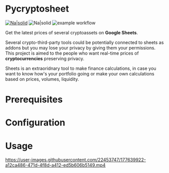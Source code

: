 # Pycryptosheet

[![Na|solid](https://img.shields.io/badge/license-GPL-brightgreen)](https://github.com/alturiano/pycryptosheet/blob/main/LICENSE) ![Na|solid](https://img.shields.io/badge/python-3.8-brightgreen) ![example workflow](https://github.com/alturiano/pycryptosheet/actions/workflows/python-app.yml/badge.svg)

Get the latest prices of several cryptoassets on **Google Sheets**. 

Several crypto-third-party tools could be potentially connected to sheets as addons but you may lose your privacy by giving them your permissions. This project is aimed to the people who want real-time prices of **cryptocurrencies** preserving privacy.

Sheets is an extraoridnary tool to make finance calculations, in case you want to know how's your portfolio going or make your own calculations based on prices, volumes, liquidity.


# Prerequisites
# Configuration
# Usage



https://user-images.githubusercontent.com/22453747/177639922-a12ca486-471d-4f8d-a412-ed5b606b5149.mp4

